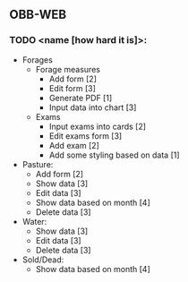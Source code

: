 ## OBB-WEB 

### TODO <name [how hard it is]>:
* Forages
    * Forage measures
        * Add form [2]
        * Edit form [3]
        * Generate PDF [1]
        * Input data into chart [3]
    * Exams
        * Input exams into cards [2]
        * Edit exams form [3]
        * Add exam [2]
        * Add some styling based on data [1]
* Pasture:
    * Add form [2]
    * Show data [3]
    * Edit data [3]
    * Show data based on month [4]
    * Delete data [3]
* Water:
    * Show data [3]
    * Edit data [3]
    * Delete data [3]
* Sold/Dead:
    * Show data based on month [4]